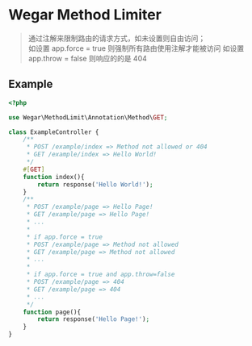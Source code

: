 # Wegar Method Limiter

> 通过注解来限制路由的请求方式，如未设置则自由访问； \
> 如设置 app.force = true 则强制所有路由使用注解才能被访问
> 如设置 app.throw = false 则响应的的是 404

## Example

```php
<?php

use Wegar\MethodLimit\Annotation\Method\GET;

class ExampleController {
    /**
     * POST /example/index => Method not allowed or 404
     * GET /example/index => Hello World!
     */
    #[GET]
    function index(){
        return response('Hello World!');        
    }
    /**
     * POST /example/page => Hello Page!
     * GET /example/page => Hello Page!
     * ...
     * 
     * if app.force = true
     * POST /example/page => Method not allowed
     * GET /example/page => Method not allowed
     * ...
     * 
     * if app.force = true and app.throw=false
     * POST /example/page => 404
     * GET /example/page => 404
     * ...
     */
    function page(){
        return response('Hello Page!');
    }
}
```